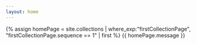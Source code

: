 ```yaml
---
layout: home
---
```


{% assign homePage = site.collections 
    | where_exp:"firstCollectionPage", "firstCollectionPage.sequence == 1" 
    | first %}
{{ homePage.message }}
